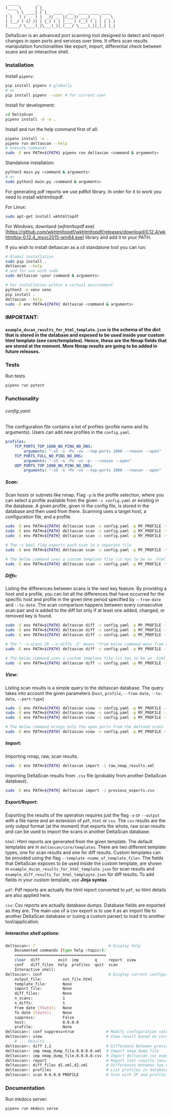      _____        _
    (____ \      | |_                             
     _   \ \ ____| | |_  ____  ___  ____ ____ ____  
    | |   | / _  ) |  _)/ _  |/___)/ ___) _  |  _ \ 
    | |__/ ( (/ /| | |_( ( | |___ ( (__( ( | | | | |
    |_____/ \____)_|\___)_||_(___/ \____)_||_|_| |_|    

DeltaScan is an advanced port scanning tool designed to detect and report changes in open ports and services over time. It offers scan results manipulation functionalities like export, import, differential check between scans and an interactive shell. 
### Installation
Install `pipenv`:
```bash
pip install pipenv # globally
# or
pip install pipenv --user # for current user
```

Install for development:
```bash
cd DeltaScan
pipenv install -d -e .
```

Install and run the help command first of all:
```bash
pipenv install -e .
pipenv run deltascan --help
# execute commands 
sudo -E env PATH=${PATH} pipenv run deltascan <command & arguments>
```

Standalone installation:
```bash
python3 main.py <command & arguments>
# or
sudo python3 main.py <command & arguments>
```

For generating pdf reports we use pdfkit library. In order for it to work you need to install
wkhtmltopdf.

For Linux:
```bash
sudo apt-get install wkhtmltopdf
```
For Windows, downlaod (wjhtmltopdf.exe)[https://github.com/wkhtmltopdf/wkhtmltopdf/releases/download/0.12.4/wkhtmltox-0.12.4_msvc2015-win64.exe] library and add it to your PATH.

If you wish to install deltascan as a cli standalone tool you can run:
```bash
# Global installation
sudo pip install .
deltascan --help
# and for use with sudo
sudo deltascan <your command & arguments>

# For installation within a virtual environment
python3 -m venv venv
pip install .
deltascan --help
sudo -E env PATH=${PATH} deltascan <command & arguments>
```

### <b>IMPORTANT</b>: 
#### `example_dscan_results_for_html_template.json` is the schema of the dict that is stored in the database and exposed to be used inside your custom html template (see core/templates). Hence, these are the Nmap fields that are stored at the moment. More Nmap results are going to be added in future releases.


### Tests
Run tests
```bash
pipenv run pytest
```

### Functionality

###### config.yaml
The configuration file contains a list of profiles (profile name and its arguments). Users can add new profiles in the `config.yaml`.
```yaml
profiles:
    TCP_PORTS_TOP_1000_NO_PING_NO_DNS:
        arguments: "-sS -n -Pn -vv --top-ports 1000 --reason --open"
    TCP_PORTS_FULL_NO_PING_NO_DNS: 
        arguments: "-sS -n -Pn -vv -p- --reason --open"
    UDP_PORTS_TOP_1000_NO_PING_NO_DNS:
        arguments: "-sU -n -Pn -vv --top-ports 1000 --reason --open"
```
##### Scan:
Scan hosts or subnets like nmap. Flag `-p` is the profile selection, where you can select a profile available from the given `-c config.yaml` or existing in the database. A given profile, given in the config file, is stored in the database and then used from there.
Scanning uses a target host, a configuration file, and a profile.
```bash
sudo -E env PATH=${PATH} deltascan scan -c config.yaml -p MY_PROFILE -t 192.168.0.100
sudo -E env PATH=${PATH} deltascan scan -c config.yaml -p MY_PROFILE -t 192.168.0.100/24
sudo -E env PATH=${PATH} deltascan scan -c config.yaml -p MY_PROFILE -t 192.168.0.100 -o export.<csv|pdf|html>

# The -s bool flag exports each scan in a separate file
sudo -E env PATH=${PATH} deltascan scan -c config.yaml -p MY_PROFILE -t 192.168.0.100 -s

# The below command uses a custom template file (it has to be an .html file)
sudo -E env PATH=${PATH} deltascan scan -c config.yaml -p MY_PROFILE -t 192.168.0.100 --template your_template.html
```

##### Diffs:
Listing the differences between scans is the next key feature. By providing a host and a profile, you can list all the differences that have occurred for the specific host and profile in the given time period specified by `--from-date` and `--to-date`. The scan comparison happens between every consecutive scan pair and is added to the diff list only if at least one added, changed, or removed key is found. 

```bash
sudo -E env PATH=${PATH} deltascan diff -c config.yaml -p MY_PROFILE --from-date "2024-01-01 10:00:00" --to-date "2024-01-02 10:00:00" -t 192.168.0.100
sudo -E env PATH=${PATH} deltascan diff -c config.yaml -p MY_PROFILE --from-date "2024-01-01 10:00:00" --to-date "2024-01-02 10:00:00" -t 192.168.0.100/24
sudo -E env PATH=${PATH} deltascan diff -c config.yaml -p MY_PROFILE --from-date "2024-01-01 10:00:00" --to-date "2024-01-02 10:00:00" -t 192.168.0.100/24 -o export.<csv|pdf|html>

# The "--n-scans 20 --n-diffs -2" means "from below command mean from the last 20 scans show the latest differences"
sudo -E env PATH=${PATH} deltascan diff -c config.yaml -p MY_PROFILE --from-date "2024-01-01 10:00:00" --to-date "2024-01-02 10:00:00" --n-scans 20 --n-diffs -2 -t 192.168.0.100

# The below command uses a custom template file (it has to be an .html file)
sudo -E env PATH=${PATH} deltascan diff -c config.yaml -p MY_PROFILE --from-date "2024-01-01 10:00:00" --to-date "2024-01-02 10:00:00" --n-scans 20 --n-diffs -2 -t 192.168.0.100 --template your_template.html
```

##### View:
Listing scan results is a simple query to the deltascan database. The query takes into account the given parameters (`host`, `profile`, `--from-date`, `--to-date`, `--port-type`)
```bash
sudo -E env PATH=${PATH} deltascan view -c config.yaml -p MY_PROFILE --from-date "2024-01-01 10:00:00" --to-date "2024-01-02 10:00:00" -t 192.168.0.100
sudo -E env PATH=${PATH} deltascan view -c config.yaml -p MY_PROFILE --from-date "2024-01-01 10:00:00" --to-date "2024-01-02 10:00:00" -t 192.168.0.100/24
sudo -E env PATH=${PATH} deltascan view -c config.yaml -p MY_PROFILE --from-date "2024-01-01 10:00:00" --to-date "2024-01-02 10:00:00" -t 192.168.0.100/24 -o export.<csv|pdf|html>

# The below command brings only the open ports from the defined scans
sudo -E env PATH=${PATH} deltascan view -c config.yaml -p MY_PROFILE --from-date "2024-01-01 10:00:00" --to-date "2024-01-02 10:00:00" --port-type open -t 192.168.0.100

```

##### Import:
Importing nmap, raw, scan results.
```bash
sudo -E env PATH=${PATH} deltascan import -i raw_nmap_results.xml
```
Importing DeltaScan results from `.csv` file (probably from another DeltaScan database).
```bash
sudo -E env PATH=${PATH} deltascan import -i previous_exports.csv
```

##### Export/Report:
Exporting the results of the operation requires just the flag `-o` or `--output` with a file name and an extension of `pdf`, `html` or `csv`. The `csv` results are the only output format (at the moment) that exports the whole, raw scan results and can be used to import the scans in another DeltaScan database.

`html`: Html reports are generated from the given template. The default templates are in `deltascan/core/templates`. There are two different template types, one for scan results and one for diff results. Custom templates can be provided using the flag `--template <name_of_template_file>`. The fields that DeltaScan exposes to be used inside the custom template, are shown in `example_dscan_results_for_html_template.json` for scan results and `example_diff_results_for_html_templayte.json` for diff results. To add fields in your custom template, use <b>Jinja syntax</b>. 

`pdf`: Pdf reports are actually the html report converted to `pdf`, so html details are also applied here.

`csv`: Csv reports are actually database dumps. Database fields are exported as they are. The main use of a csv export is to use it as an import file to another DeltaScan database or (using a custom parser) to load it to another tool/application.

##### Interactive shell options:

```bash
deltascan>: ?                                # Display help
    Documented commands (type help <topic>):
    ========================================
    clear  diff        exit  imp       q     report  view
    conf   diff_files  help  profiles  quit  scan
    Interactive shell:
deltascan>: conf                             # Display current configuration
    output_file:         out_file.html
    template_file:       None
    import_file:         None
    diff_files:          None
    n_scans:             1
    n_diffs:             1
    From date [fdate]:   None
    To date [tdate]:     None
    suppress:            False
    host:                0.0.0.0
    profile:             None
deltascan>: conf suppress=true              # Modify configuration value
deltascan>: view                            # View result based on current configuration parameters
    # ... Results ...
deltascan>: diff 1,2                        # Difference between previous view results (always use suppress=True to find diff indexes)
deltascan>: imp nmap_dump_file.0.0.0.0.xml  # Import nmap dump file
deltascan>: imp nmap_dump_file.0.0.0.0.csv  # Import deltascan csv exported file
deltascan>: report                          # Report last results (must set an output_file before with: conf output_file=filename.(html|pdf|csv))
deltascan>: diff_files d1.xml,d2.xml        # Differences between two nmap dump files
deltascan>: profiles                        # List profiles in database
deltascan>: scan 0.0.0.0 PROFILE            # Scan with IP and profile
```

### Documentation
Run mkdocs server:
```bash
pipenv run mkdocs serve
```
